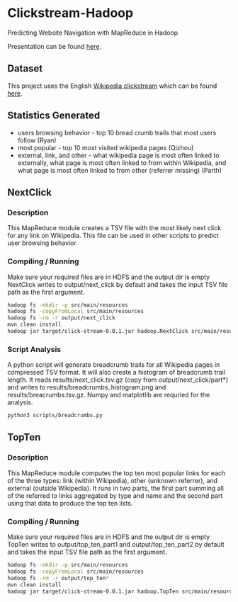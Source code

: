 # Clickstream-Hadoop

Predicting Website Navigation with MapReduce in Hadoop

Presentation can be found
[here](https://docs.google.com/presentation/d/1XSUvSYeoF0-qAdLf9mmImw0EtSuDcG2uYQrUlsExKPQ/edit?usp=sharing).

## Dataset

This project uses the English
[Wikipedia clickstream](https://meta.wikimedia.org/wiki/Research:Wikipedia_clickstream)
which can be found [here](https://dumps.wikimedia.org/other/clickstream).

## Statistics Generated

* users browsing behavior - top 10 bread crumb trails that most users follow
(Ryan)
* most popular - top 10 most visited wikipedia pages (Qizhou)
* external, link, and other - what wikipedia page is most often linked to
externally, what page is most often linked to from within Wikipedia, and what
page is most often linked to from other (referrer missing) (Parth)

## NextClick

### Description

This MapReduce module creates a TSV file with the most likely next click for
any link on Wikipedia. This file can be used in other scripts to predict user
browsing behavior.

### Compiling / Running
 
Make sure your required files are in HDFS and the output dir is empty
NextClick writes to output/next_click by default and takes the input TSV file
path as the first argument.
```bash
hadoop fs -mkdir -p src/main/resources
hadoop fs -copyFromLocal src/main/resources
hadoop fs -rm -r output/next_click
mvn clean install
hadoop jar target/click-stream-0.0.1.jar hadoop.NextClick src/main/resources/clickstream-enwiki-2018-10.tsv.gz
```

### Script Analysis

A python script will generate breadcrumb trails for all Wikipedia pages in
compressed TSV format. It will also create a histogram of breadcrumb trail
length. It reads results/next_click.tsv.gz (copy from output/next_click/part*)
and writes to results/breadcrumbs_histogram.png and results/breacrumbs.tsv.gz.
Numpy and matplotlib are requried for the analysis.
```bash
python3 scripts/breadcrumbs.py
```

## TopTen

### Description

This MapReduce module computes the top ten most popular links for each of the
three types: link (within Wikipedia), other (unknown referrer), and external
(outside Wikipedia). It runs in two parts, the first part summing all of the
referred to links aggregated by type and name and the second part using that
data to produce the top ten lists.

### Compiling / Running
 
Make sure your required files are in HDFS and the output dir is empty
TopTen writes to output/top_ten_part1 and output/top_ten_part2 by default and
takes the input TSV file path as the first argument.
```bash
hadoop fs -mkdir -p src/main/resources
hadoop fs -copyFromLocal src/main/resources
hadoop fs -rm -r output/top_ten*
mvn clean install
hadoop jar target/click-stream-0.0.1.jar hadoop.TopTen src/main/resources/clickstream-enwiki-2018-10.tsv.gz
```
